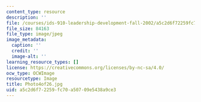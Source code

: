 ```yaml
---
content_type: resource
description: ''
file: /courses/ids-910-leadership-development-fall-2002/a5c2d6f72259fc70a50709e5438a9ce3_Photo4of26.jpg
file_size: 84163
file_type: image/jpeg
image_metadata:
  caption: ''
  credit: ''
  image-alt: ''
learning_resource_types: []
license: https://creativecommons.org/licenses/by-nc-sa/4.0/
ocw_type: OCWImage
resourcetype: Image
title: Photo4of26.jpg
uid: a5c2d6f7-2259-fc70-a507-09e5438a9ce3
---
```

